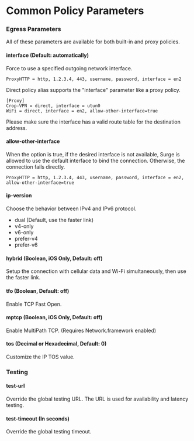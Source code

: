 # Common Policy Parameters

### Egress Parameters

All of these parameters are available for both built-in and proxy policies.

#### interface (Default: automatically)

Force to use a specified outgoing network interface.

```
ProxyHTTP = http, 1.2.3.4, 443, username, password, interface = en2
```

Direct policy alias supports the "interface" parameter like a proxy policy.

```
[Proxy]
Crop-VPN = direct, interface = utun0
WiFi = direct, interface = en2, allow-other-interface=true
```

Please make sure the interface has a valid route table for the destination address.

#### allow-other-interface

When the option is true, if the desired interface is not available, Surge is allowed to use the default interface to bind the connection. Otherwise, the connection fails directly.

```
ProxyHTTP = http, 1.2.3.4, 443, username, password, interface = en2, allow-other-interface=true
```

#### ip-version

Choose the behavior between IPv4 and IPv6 protocol.

- dual (Default, use the faster link)
- v4-only
- v6-only
- prefer-v4
- prefer-v6

#### hybrid (Boolean, iOS Only, Default: off)

Setup the connection with cellular data and Wi-Fi simultaneously, then use the faster link.

#### tfo (Boolean, Default: off)

Enable TCP Fast Open.

#### mptcp (Boolean, iOS Only, Default: off)

Enable MultiPath TCP. (Requires Network.framework enabled)

#### tos (Decimal or Hexadecimal, Default: 0)

Customize the IP TOS value.

### Testing

#### test-url

Override the global testing URL. The URL is used for availability and latency testing.

#### test-timeout (In seconds)
 
Override the global testing timeout.

